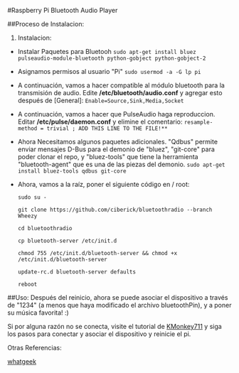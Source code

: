 #Raspberry Pi Bluetooth Audio Player 

##Proceso de Instalacion:
1. Instalacion:
  * Instalar Paquetes para Bluetooh
    `sudo apt-get install bluez pulseaudio-module-bluetooth python-gobject python-gobject-2`
  * Asignamos permisos al usuario "Pi"
    `sudo usermod -a -G lp pi`
  * A continuación, vamos a hacer compatible al módulo bluetooth para la transmisión de audio. Edite **/etc/bluetooth/audio.conf** y agregar esto después de [General]:
    `Enable=Source,Sink,Media,Socket`
  * A continuación, vamos a hacer que PulseAudio haga reproduccion. Editar **/etc/pulse/daemon.conf** y elimine el comentario: `resample-method = trivial ; ADD THIS LINE TO THE FILE!**`
  * Ahora Necesitamos algunos paquetes adicionales. "Qdbus" permite enviar mensajes D-Bus para el demonio de "bluez", "git-core" para poder clonar el repo, y "bluez-tools" que tiene la herramienta "bluetooth-agent" que es una de las piezas del demonio.
    `sudo apt-get install bluez-tools qdbus git-core`

  * Ahora, vamos a la raíz, poner el siguiente código en / root:
     
    `sudo su -`

    `git clone https://github.com/ciberick/bluetoothradio --branch Wheezy`
    
    `cd bluetoothradio`
    
    `cp bluetooth-server /etc/init.d`
    
    `chmod 755 /etc/init.d/bluetooth-server && chmod +x /etc/init.d/bluetooth-server`
    
    `update-rc.d bluetooth-server defaults`
    
    `reboot`

##Uso:
Después del reinicio, ahora se puede asociar el dispositivo a través de "1234" (a menos que haya modificado el archivo bluetoothPin), y a poner su música favorita! :)

Si por alguna razón no se conecta, visite el tutorial de [KMonkey711](http://kmonkey711.blogspot.com/2012/12/a2dp-audio-on-raspberry-pi.html) y siga los pasos para conectar y asociar el dispositivo y reinicie el pi.

Otras Referencias:

[whatgeek](http://blog.whatgeek.com.pt/2014/04/20/raspberry-pi-bluetooth-wireless-speaker/)

